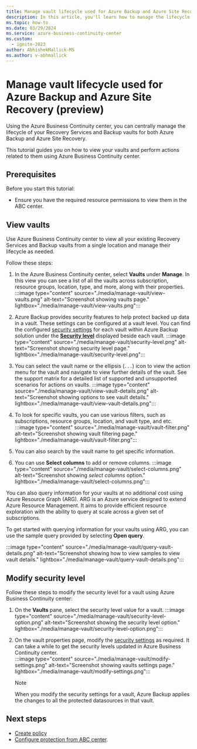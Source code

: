 ```yaml
---
title: Manage vault lifecycle used for Azure Backup and Azure Site Recovery
description: In this article, you'll learn how to manage the lifecycle of the vaults (Recovery Services and Backup vault) used for Azure Backup and/or Azure Site Recovery.
ms.topic: how-to
ms.date: 03/29/2024
ms.service: azure-business-continuity-center
ms.custom:
  - ignite-2023
author: AbhishekMallick-MS
ms.author: v-abhmallick
---
```


# Manage vault lifecycle used for Azure Backup and Azure Site Recovery (preview)

Using the Azure Business Continuity center, you can centrally manage the lifecycle of your Recovery Services and Backup vaults for both Azure Backup and Azure Site Recovery. 

This tutorial guides you on how to view your vaults and perform actions related to them using Azure Business Continuity center.

## Prerequisites

Before you start this tutorial:

- Ensure you have the required resource permissions to view them in the ABC center.

## View vaults

Use Azure Business Continuity center to view all your existing Recovery Services and Backup vaults from a single location and manage their lifecycle as needed.

Follow these steps:

1.	In the Azure Business Continuity center, select **Vaults** under **Manage**. 
    In this view you can see a list of all the vaults across subscription, resource groups, location, type, and more, along with their properties. 
    :::image type="content" source="./media/manage-vault/view-vaults.png" alt-text="Screenshot showing vaults page." lightbox="./media/manage-vault/view-vaults.png":::

3.	Azure Backup provides security features to help protect backed up data in a vault. These settings can be configured at a vault level. You can find the configured [security settings](../backup/guidance-best-practices.md#security-considerations) for each vault within Azure Backup solution under the [**Security level**](../backup/backup-encryption.md) displayed beside each vault.
    :::image type="content" source="./media/manage-vault/security-level.png" alt-text="Screenshot showing security level page." lightbox="./media/manage-vault/security-level.png":::
 
1.	You can select the vault name or the ellipsis (`...`) icon to view the action menu for the vault and navigate to view further details of the vault. See the support matrix for a detailed list of supported and unsupported scenarios for actions on vaults.
    :::image type="content" source="./media/manage-vault/view-vault-details.png" alt-text="Screenshot showing options to see vault details." lightbox="./media/manage-vault/view-vault-details.png":::
 
5.	To look for specific vaults, you can use various filters, such as subscriptions, resource groups, location, and vault type, and etc. 
    :::image type="content" source="./media/manage-vault/vault-filter.png" alt-text="Screenshot showing vault filtering page." lightbox="./media/manage-vault/vault-filter.png":::
 
6.	You can also search by the vault name to get specific information.
 
7.	You can use **Select columns** to add or remove columns. 
    :::image type="content" source="./media/manage-vault/select-columns.png" alt-text="Screenshot showing *select columns* option." lightbox="./media/manage-vault/select-columns.png":::
 
You can also query information for your vaults at no additional cost using Azure Resource Graph (ARG). ARG is an Azure service designed to extend Azure Resource Management. It aims to provide efficient resource exploration with the ability to query at scale across a given set of subscriptions. 

To get started with querying information for your vaults using ARG, you can use the sample query provided by selecting **Open query**.

:::image type="content" source="./media/manage-vault/query-vault-details.png" alt-text="Screenshot showing how to view samples to view vault details." lightbox="./media/manage-vault/query-vault-details.png":::

## Modify security level

Follow these steps to modify the security level for a vault using Azure Business Continuity center:

1.	On the **Vaults** pane, select the security level value for a vault.
    :::image type="content" source="./media/manage-vault/security-level-option.png" alt-text="Screenshot showing the security level option." lightbox="./media/manage-vault/security-level-option.png":::
 
2.	On the vault properties page, modify the [security settings](../backup/backup-azure-enhanced-soft-delete-about.md) as required. It can take a while to get the security levels updated in Azure Business Continuity center.  
    :::image type="content" source="./media/manage-vault/modify-settings.png" alt-text="Screenshot showing vaults settings page." lightbox="./media/manage-vault/modify-settings.png":::
    > [!NOTE]
    > When you modify the security settings for a vault, Azure Backup applies the changes to all the protected datasources in that vault.


## Next steps

- [Create policy](./backup-protection-policy.md)
- [Configure protection from ABC center](./tutorial-configure-protection-datasource.md).
